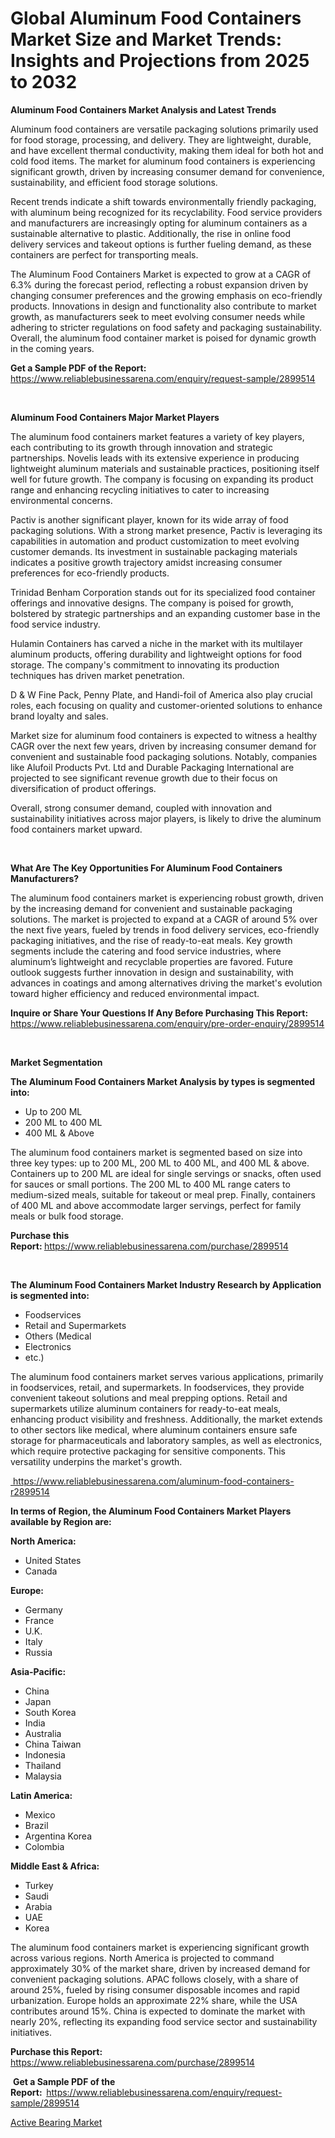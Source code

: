 <p><h1>Global Aluminum Food Containers Market Size and Market Trends: Insights and Projections from 2025 to 2032</h1></p><p><strong>Aluminum Food Containers Market Analysis and Latest Trends</strong></p>
<p><p>Aluminum food containers are versatile packaging solutions primarily used for food storage, processing, and delivery. They are lightweight, durable, and have excellent thermal conductivity, making them ideal for both hot and cold food items. The market for aluminum food containers is experiencing significant growth, driven by increasing consumer demand for convenience, sustainability, and efficient food storage solutions.</p><p>Recent trends indicate a shift towards environmentally friendly packaging, with aluminum being recognized for its recyclability. Food service providers and manufacturers are increasingly opting for aluminum containers as a sustainable alternative to plastic. Additionally, the rise in online food delivery services and takeout options is further fueling demand, as these containers are perfect for transporting meals.</p><p>The Aluminum Food Containers Market is expected to grow at a CAGR of 6.3% during the forecast period, reflecting a robust expansion driven by changing consumer preferences and the growing emphasis on eco-friendly products. Innovations in design and functionality also contribute to market growth, as manufacturers seek to meet evolving consumer needs while adhering to stricter regulations on food safety and packaging sustainability. Overall, the aluminum food container market is poised for dynamic growth in the coming years.</p></p>
<p><strong>Get a Sample PDF of the Report:&nbsp;</strong> <a href="https://www.reliablebusinessarena.com/enquiry/request-sample/2899514?utm_campaign=2185&utm_medium=2&utm_source=Github&utm_content=ia&utm_term=16032025&utm_id=aluminum-food-containers">https://www.reliablebusinessarena.com/enquiry/request-sample/2899514</a></p>
<p>&nbsp;</p>
<p><strong>Aluminum Food Containers Major Market Players</strong></p>
<p><p>The aluminum food containers market features a variety of key players, each contributing to its growth through innovation and strategic partnerships. Novelis leads with its extensive experience in producing lightweight aluminum materials and sustainable practices, positioning itself well for future growth. The company is focusing on expanding its product range and enhancing recycling initiatives to cater to increasing environmental concerns.</p><p>Pactiv is another significant player, known for its wide array of food packaging solutions. With a strong market presence, Pactiv is leveraging its capabilities in automation and product customization to meet evolving customer demands. Its investment in sustainable packaging materials indicates a positive growth trajectory amidst increasing consumer preferences for eco-friendly products.</p><p>Trinidad Benham Corporation stands out for its specialized food container offerings and innovative designs. The company is poised for growth, bolstered by strategic partnerships and an expanding customer base in the food service industry.</p><p>Hulamin Containers has carved a niche in the market with its multilayer aluminum products, offering durability and lightweight options for food storage. The company's commitment to innovating its production techniques has driven market penetration.</p><p>D & W Fine Pack, Penny Plate, and Handi-foil of America also play crucial roles, each focusing on quality and customer-oriented solutions to enhance brand loyalty and sales. </p><p>Market size for aluminum food containers is expected to witness a healthy CAGR over the next few years, driven by increasing consumer demand for convenient and sustainable food packaging solutions. Notably, companies like Alufoil Products Pvt. Ltd and Durable Packaging International are projected to see significant revenue growth due to their focus on diversification of product offerings.</p><p>Overall, strong consumer demand, coupled with innovation and sustainability initiatives across major players, is likely to drive the aluminum food containers market upward.</p></p>
<p>&nbsp;</p>
<p><strong>What Are The Key Opportunities For Aluminum Food Containers Manufacturers?</strong></p>
<p><p>The aluminum food containers market is experiencing robust growth, driven by the increasing demand for convenient and sustainable packaging solutions. The market is projected to expand at a CAGR of around 5% over the next five years, fueled by trends in food delivery services, eco-friendly packaging initiatives, and the rise of ready-to-eat meals. Key growth segments include the catering and food service industries, where aluminum’s lightweight and recyclable properties are favored. Future outlook suggests further innovation in design and sustainability, with advances in coatings and among alternatives driving the market's evolution toward higher efficiency and reduced environmental impact.</p></p>
<p><strong>Inquire or Share Your Questions If Any Before Purchasing This Report:</strong> <a href="https://www.reliablebusinessarena.com/enquiry/pre-order-enquiry/2899514?utm_campaign=2185&utm_medium=2&utm_source=Github&utm_content=ia&utm_term=16032025&utm_id=aluminum-food-containers">https://www.reliablebusinessarena.com/enquiry/pre-order-enquiry/2899514</a></p>
<p>&nbsp;</p>
<p><strong>Market Segmentation</strong></p>
<p><strong>The Aluminum Food Containers Market Analysis by types is segmented into:</strong></p>
<p><ul><li>Up to 200 ML</li><li>200 ML to 400 ML</li><li>400 ML & Above</li></ul></p>
<p><p>The aluminum food containers market is segmented based on size into three key types: up to 200 ML, 200 ML to 400 ML, and 400 ML & above. Containers up to 200 ML are ideal for single servings or snacks, often used for sauces or small portions. The 200 ML to 400 ML range caters to medium-sized meals, suitable for takeout or meal prep. Finally, containers of 400 ML and above accommodate larger servings, perfect for family meals or bulk food storage.</p></p>
<p><strong>Purchase this Report:&nbsp;</strong><a href="https://www.reliablebusinessarena.com/purchase/2899514?utm_campaign=2185&utm_medium=2&utm_source=Github&utm_content=ia&utm_term=16032025&utm_id=aluminum-food-containers">https://www.reliablebusinessarena.com/purchase/2899514</a></p>
<p>&nbsp;</p>
<p><strong>The Aluminum Food Containers Market Industry Research by Application is segmented into:</strong></p>
<p><ul><li>Foodservices</li><li>Retail and Supermarkets</li><li>Others (Medical</li><li>Electronics</li><li>etc.)</li></ul></p>
<p><p>The aluminum food containers market serves various applications, primarily in foodservices, retail, and supermarkets. In foodservices, they provide convenient takeout solutions and meal prepping options. Retail and supermarkets utilize aluminum containers for ready-to-eat meals, enhancing product visibility and freshness. Additionally, the market extends to other sectors like medical, where aluminum containers ensure safe storage for pharmaceuticals and laboratory samples, as well as electronics, which require protective packaging for sensitive components. This versatility underpins the market's growth.</p></p>
<p><a href="https://www.reliablebusinessarena.com/aluminum-food-containers-r2899514?utm_campaign=2185&utm_medium=2&utm_source=Github&utm_content=ia&utm_term=16032025&utm_id=aluminum-food-containers">&nbsp;https://www.reliablebusinessarena.com/aluminum-food-containers-r2899514</a></p>
<p><strong>In terms of Region, the Aluminum Food Containers Market Players available by Region are:</strong></p>
<p>
    <p> <strong> North America: </strong>
        <ul>
            <li>United States</li>
            <li>Canada</li>
        </ul>
        </p> 
    <p> <strong> Europe: </strong>
        <ul>
            <li>Germany</li>
            <li>France</li>
            <li>U.K.</li>
            <li>Italy</li>
            <li>Russia</li>
        </ul>
        </p> 
    <p> <strong> Asia-Pacific: </strong>
        <ul>
            <li>China</li>
            <li>Japan</li>
            <li>South Korea</li>
            <li>India</li>
            <li>Australia</li>
            <li>China Taiwan</li>
            <li>Indonesia</li>
            <li>Thailand</li>
            <li>Malaysia</li>
        </ul>
        </p> 
    <p> <strong> Latin America: </strong>
        <ul>
            <li>Mexico</li>
            <li>Brazil</li>
            <li>Argentina Korea</li>
            <li>Colombia</li>
        </ul>
        </p> 
    <p> <strong> Middle East & Africa: </strong>
        <ul>
            <li>Turkey</li>
            <li>Saudi</li>
            <li>Arabia</li>
            <li>UAE</li>
            <li>Korea</li>
        </ul>
    </p>
    </p>
<p><p>The aluminum food containers market is experiencing significant growth across various regions. North America is projected to command approximately 30% of the market share, driven by increased demand for convenient packaging solutions. APAC follows closely, with a share of around 25%, fueled by rising consumer disposable incomes and rapid urbanization. Europe holds an approximate 22% share, while the USA contributes around 15%. China is expected to dominate the market with nearly 20%, reflecting its expanding food service sector and sustainability initiatives.</p></p>
<p><strong>Purchase this Report: </strong><a href="https://www.reliablebusinessarena.com/purchase/2899514?utm_campaign=2185&utm_medium=2&utm_source=Github&utm_content=ia&utm_term=16032025&utm_id=aluminum-food-containers">https://www.reliablebusinessarena.com/purchase/2899514</a></p>
<p>&nbsp;<strong>Get a Sample PDF of the Report:&nbsp;&nbsp;</strong><a href="https://www.reliablebusinessarena.com/enquiry/request-sample/2899514?utm_campaign=2185&utm_medium=2&utm_source=Github&utm_content=ia&utm_term=16032025&utm_id=aluminum-food-containers">https://www.reliablebusinessarena.com/enquiry/request-sample/2899514</a></p>
<p><strong></strong></p>
<p><p><a href="https://github.com/luckyshygirl/Market-Research-Report-List-7/blob/main/active-bearing-market.md?utm_campaign=2185&utm_medium=2&utm_source=Github&utm_content=ia&utm_term=16032025&utm_id=aluminum-food-containers">Active Bearing Market</a></p></p>